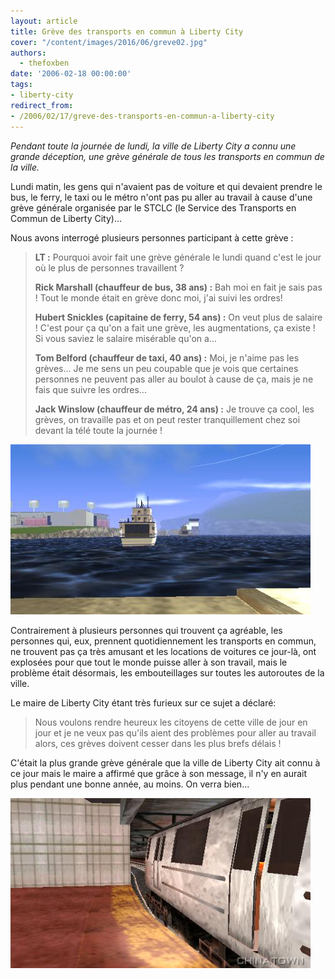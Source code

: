 ```yaml
---
layout: article
title: Grève des transports en commun à Liberty City
cover: "/content/images/2016/06/greve02.jpg"
authors:
  - thefoxben
date: '2006-02-18 00:00:00'
tags:
- liberty-city
redirect_from:
- /2006/02/17/greve-des-transports-en-commun-a-liberty-city
---
```


_Pendant toute la journée de lundi, la ville de Liberty City a connu une grande déception, une grève générale de tous les transports en commun de la ville._

Lundi matin, les gens qui n'avaient pas de voiture et qui devaient prendre le bus, le ferry, le taxi ou le métro n'ont pas pu aller au travail à cause d'une grève générale organisée par le STCLC (le Service des Transports en Commun de Liberty City)...

Nous avons interrogé plusieurs personnes participant à cette grève :

> **LT :** Pourquoi avoir fait une grève générale le lundi quand c'est le jour où le plus de personnes travaillent ?
> 
> **Rick Marshall (chauffeur de bus, 38 ans) :** Bah moi en fait je sais pas ! Tout le monde était en grève donc moi, j'ai suivi les ordres!
> 
> **Hubert Snickles (capitaine de ferry, 54 ans) :** On veut plus de salaire ! C'est pour ça qu'on a fait une grève, les augmentations, ça existe ! Si vous saviez le salaire misérable qu'on a...
> 
> **Tom Belford (chauffeur de taxi, 40 ans) :** Moi, je n'aime pas les grèves... Je me sens un peu coupable que je vois que certaines personnes ne peuvent pas aller au boulot à cause de ça, mais je ne fais que suivre les ordres...
> 
> **Jack Winslow (chauffeur de métro, 24 ans) :** Je trouve ça cool, les grèves, on travaille pas et on peut rester tranquillement chez soi devant la télé toute la journée !

![](/content/images/2005/01/greve01.jpg)

Contrairement à plusieurs personnes qui trouvent ça agréable, les personnes qui, eux, prennent quotidiennement les transports en commun, ne trouvent pas ça très amusant et les locations de voitures ce jour-là, ont explosées pour que tout le monde puisse aller à son travail, mais le problème était désormais, les embouteillages sur toutes les autoroutes de la ville.

Le maire de Liberty City étant très furieux sur ce sujet a déclaré:

> Nous voulons rendre heureux les citoyens de cette ville de jour en jour et je ne veux pas qu'ils aient des problèmes pour aller au travail alors, ces grèves doivent cesser dans les plus brefs délais !

C'était la plus grande grève générale que la ville de Liberty City ait connu à ce jour mais le maire a affirmé que grâce à son message, il n'y en aurait plus pendant une bonne année, au moins. On verra bien...

![](/content/images/2005/01/greve03.jpg)